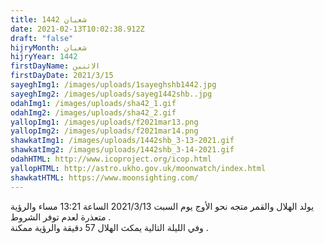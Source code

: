 ```yaml
---
title: شعبان 1442
date: 2021-02-13T10:02:38.912Z
draft: "false"
hijryMonth: شعبان
hijryYear: 1442
firstDayName: الاثنين
firstDayDate: 2021/3/15
sayeghImg1: /images/uploads/1sayeghshb1442.jpg
sayeghImg2: /images/uploads/sayeg1442shb..jpg
odahImg1: /images/uploads/sha42_1.gif
odahImg2: /images/uploads/sha42_2.gif
yallopImg1: /images/uploads/f2021mar13.png
yallopImg2: /images/uploads/f2021mar14.png
shawkatImg1: /images/uploads/1442shb_3-13-2021.gif
shawkatImg2: /images/uploads/1442shb_3-14-2021.gif
odahHTML: http://www.icoproject.org/icop.html
yallopHTML: http://astro.ukho.gov.uk/moonwatch/index.html
shawkatHTML: https://www.moonsighting.com/
---
```

يولد الهلال والقمر متجه نحو الأوج يوم السبت 2021/3/13 الساعة 13:21 مساء والرؤية متعذرة لعدم توفر الشروط .\
وفي الليلة التالية يمكث الهلال 57 دقيقة والرؤية ممكنة .